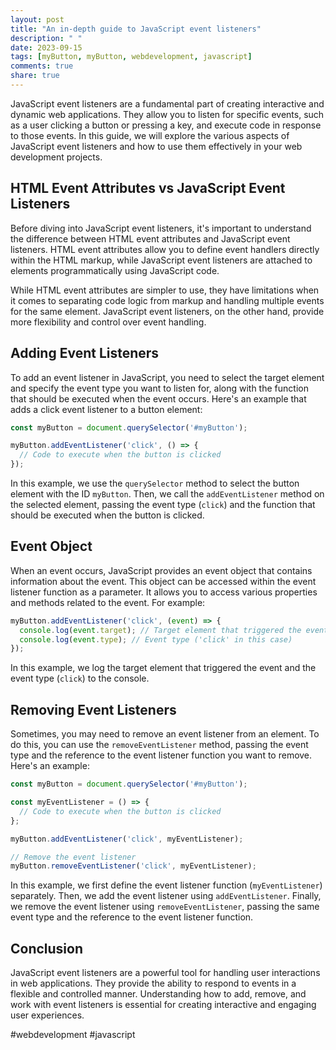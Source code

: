 ```yaml
---
layout: post
title: "An in-depth guide to JavaScript event listeners"
description: " "
date: 2023-09-15
tags: [myButton, myButton, webdevelopment, javascript]
comments: true
share: true
---
```


JavaScript event listeners are a fundamental part of creating interactive and dynamic web applications. They allow you to listen for specific events, such as a user clicking a button or pressing a key, and execute code in response to those events. In this guide, we will explore the various aspects of JavaScript event listeners and how to use them effectively in your web development projects.

## HTML Event Attributes vs JavaScript Event Listeners

Before diving into JavaScript event listeners, it's important to understand the difference between HTML event attributes and JavaScript event listeners. HTML event attributes allow you to define event handlers directly within the HTML markup, while JavaScript event listeners are attached to elements programmatically using JavaScript code.

While HTML event attributes are simpler to use, they have limitations when it comes to separating code logic from markup and handling multiple events for the same element. JavaScript event listeners, on the other hand, provide more flexibility and control over event handling.

## Adding Event Listeners

To add an event listener in JavaScript, you need to select the target element and specify the event type you want to listen for, along with the function that should be executed when the event occurs. Here's an example that adds a click event listener to a button element:

```javascript
const myButton = document.querySelector('#myButton');

myButton.addEventListener('click', () => {
  // Code to execute when the button is clicked
});
```

In this example, we use the `querySelector` method to select the button element with the ID `myButton`. Then, we call the `addEventListener` method on the selected element, passing the event type (`click`) and the function that should be executed when the button is clicked.

## Event Object

When an event occurs, JavaScript provides an event object that contains information about the event. This object can be accessed within the event listener function as a parameter. It allows you to access various properties and methods related to the event. For example:

```javascript
myButton.addEventListener('click', (event) => {
  console.log(event.target); // Target element that triggered the event
  console.log(event.type); // Event type ('click' in this case)
});
```

In this example, we log the target element that triggered the event and the event type (`click`) to the console.

## Removing Event Listeners

Sometimes, you may need to remove an event listener from an element. To do this, you can use the `removeEventListener` method, passing the event type and the reference to the event listener function you want to remove. Here's an example:

```javascript
const myButton = document.querySelector('#myButton');

const myEventListener = () => {
  // Code to execute when the button is clicked
};

myButton.addEventListener('click', myEventListener);

// Remove the event listener
myButton.removeEventListener('click', myEventListener);
```

In this example, we first define the event listener function (`myEventListener`) separately. Then, we add the event listener using `addEventListener`. Finally, we remove the event listener using `removeEventListener`, passing the same event type and the reference to the event listener function.

## Conclusion

JavaScript event listeners are a powerful tool for handling user interactions in web applications. They provide the ability to respond to events in a flexible and controlled manner. Understanding how to add, remove, and work with event listeners is essential for creating interactive and engaging user experiences.

#webdevelopment #javascript